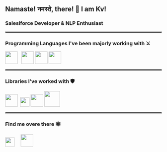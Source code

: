 ## <centre>Namaste! नमस्ते, there! 🙏 I am Kv!</centre> 
### Saleslforce Developer & NLP Enthusiast
  
<hr style="border:2px solid gray"> </hr>

### Programming Languages I've been majorly working with ⚔️ 
<img height="40" src="https://cdn.svgporn.com/logos/c-plusplus.svg"> &nbsp;
<img height="40" src="https://cdn.svgporn.com/logos/python.svg">
<img height="40" src="https://cdn.svgporn.com/logos/java.svg">
<img height="40" src="https://cdn.svgporn.com/logos/javascript.svg">

<hr style="border:2px solid gray"> </hr>

### Libraries I've worked with 🛡️ <br>
<img height="40" src="https://pytorch.org/assets/pytorch-logo.png">&nbsp;
<img height="30" src="https://matplotlib.org/_static/logo2_compressed.svg">
<img height="40" src="https://cdn.svgporn.com/logos/tensorflow.svg">
<img height="50" src="https://pandas.pydata.org/static/img/pandas_white.svg"> 
  
  <hr style="border:2px solid gray"> </hr>
  
### Find me overe there 🕸️
<a href="https://www.linkedin.com/in/kirtivardhansingh/"><img height="30" src="https://cdn.svgporn.com/logos/linkedin-icon.svg"></a>&nbsp;&nbsp; &nbsp;
<a href="https://ikirtivardhansingh.github.io"><img height="40" src="https://github.com/ikirtivardhansingh/portfolio/blob/master/web.png"></a> 

